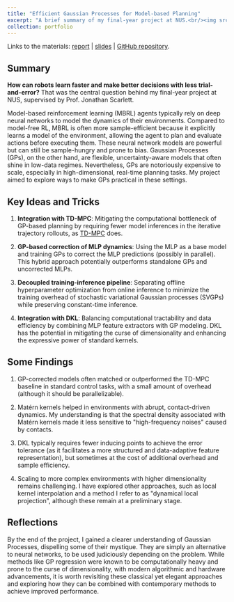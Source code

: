 ```yaml
---
title: "Efficient Gaussian Processes for Model-based Planning"
excerpt: "A brief summary of my final-year project at NUS.<br/><img src='/images/rl_env_overview.png'>"
collection: portfolio
---
```


Links to the materials: [report](FYP_REPORT_Hu_Hanyang_Jonathan_Scarlett.pdf) \| [slides](FYP_PRESENTATION_Hu_Hanyang_Jonathan_Scarlett.pdf) \| [GitHub repository](https://github.com/hanyang-hu/gp-mbrl).

## Summary

**How can robots learn faster and make better decisions with less trial-and-error?** That was the central question behind my final-year project at NUS, supervised by Prof. Jonathan Scarlett.

Model-based reinforcement learning (MBRL) agents typically rely on deep neural networks to model the dynamics of their environments. Compared to model-free RL, MBRL is often more sample-efficient because it explicitly learns a model of the environment, allowing the agent to plan and evaluate actions before executing them. These neural network models are powerful but can still be sample-hungry and prone to bias. Gaussian Processes (GPs), on the other hand, are flexible, uncertainty-aware models that often shine in low-data regimes. Nevertheless, GPs are notoriously expensive to scale, especially in high-dimensional, real-time planning tasks. My project aimed to explore ways to make GPs practical in these settings.

## Key Ideas and Tricks

1. **Integration with TD-MPC**: Mitigating the computational bottleneck of GP-based planning by requiring fewer model inferences in the iterative trajectory rollouts, as [TD-MPC](https://arxiv.org/abs/2203.04955) does.

2. **GP-based correction of MLP dynamics**: Using the MLP as a base model and training GPs to correct the MLP predictions (possibly in parallel). This hybrid approach potentially outperforms standalone GPs and uncorrected MLPs.

3. **Decoupled training-inference pipeline**: Separating offline hyperparameter optimization from online inference to minimize the training overhead of stochastic variational Gaussian processes (SVGPs) while preserving constant-time inference.

4. **Integration with DKL**: Balancing computational tractability and data efficiency by combining MLP feature extractors with GP modeling. DKL has the potential in mitigating the curse of dimensionality and enhancing the expressive power of standard kernels.

## Some Findings

1. GP-corrected models often matched or outperformed the TD-MPC baseline in standard control tasks, with a small amount of overhead (although it should be parallelizable).

2. Matérn kernels helped in environments with abrupt, contact-driven dynamics. My understanding is that the spectral density associated with Matérn kernels made it less sensitive to "high-frequency noises" caused by contacts.

3. DKL typically requires fewer inducing points to achieve the error tolerance (as it facilitates a more structured and data-adaptive feature representation), but sometimes at the cost of additional overhead and sample efficiency.

4. Scaling to more complex environments with higher dimensionality remains challenging. I have explored other approaches, such as local kernel interpolation and a method I refer to as "dynamical local projection", although these remain at a preliminary stage.

## Reflections

By the end of the project, I gained a clearer understanding of Gaussian Processes, dispelling some of their mystique. They are simply an alternative to neural networks, to be used judiciously depending on the problem. While methods like GP regression were known to be computationally heavy and prone to the curse of dimensionality, with modern algorithmic and hardware advancements, it is worth revisiting these classical yet elegant approaches and exploring how they can be combined with contemporary methods to achieve improved performance.

